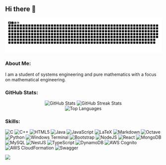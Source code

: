 ## Hi there 👋
<div align="center">
  <img  src="https://github.com/JocsanRueda/SnakePI/blob/readme/resources/img/grid-snake.svg"
       alt="snake" /></a>
</div>

### About Me:

I am a student of systems engineering and pure mathematics with a focus on mathematical engineering.

### GitHub Stats:


<div align="center">
  <img width="380" src="https://github-readme-stats.vercel.app/api?username=JocsanRueda&theme=dark&hide_border=false&include_all_commits=false&count_private=false" alt="GitHub Stats"/>
  <img width="420px" src="https://github-readme-streak-stats.herokuapp.com/?user=JocsanRueda&theme=dark&hide_border=false" alt="GitHub Streak Stats"/> </br>
  <img width="280px" src="https://github-readme-stats.vercel.app/api/top-langs/?username=JocsanRueda&theme=dark&hide_border=false&include_all_commits=false&count_private=false&layout=compact" alt="Top Languages"/>
</div>


### Skills:
![C](https://img.shields.io/badge/c-%2300599C.svg?style=for-the-badge&logo=c&logoColor=white) ![C++](https://img.shields.io/badge/c++-%2300599C.svg?style=for-the-badge&logo=c%2B%2B&logoColor=white) ![HTML5](https://img.shields.io/badge/html5-%23E34F26.svg?style=for-the-badge&logo=html5&logoColor=white) ![Java](https://img.shields.io/badge/java-%23ED8B00.svg?style=for-the-badge&logo=openjdk&logoColor=white) ![JavaScript](https://img.shields.io/badge/javascript-%23323330.svg?style=for-the-badge&logo=javascript&logoColor=%23F7DF1E) ![LaTeX](https://img.shields.io/badge/latex-%23008080.svg?style=for-the-badge&logo=latex&logoColor=white) ![Markdown](https://img.shields.io/badge/markdown-%23000000.svg?style=for-the-badge&logo=markdown&logoColor=white) ![Octave](https://img.shields.io/badge/OCTAVE-darkblue?style=for-the-badge&logo=octave&logoColor=fcd683) ![Python](https://img.shields.io/badge/python-3670A0?style=for-the-badge&logo=python&logoColor=ffdd54) ![Windows Terminal](https://img.shields.io/badge/Windows%20Terminal-%234D4D4D.svg?style=for-the-badge&logo=windows-terminal&logoColor=white) ![Bootstrap](https://img.shields.io/badge/bootstrap-%238511FA.svg?style=for-the-badge&logo=bootstrap&logoColor=white) ![NodeJS](https://img.shields.io/badge/node.js-6DA55F?style=for-the-badge&logo=node.js&logoColor=white) ![React](https://img.shields.io/badge/react-%2320232a.svg?style=for-the-badge&logo=react&logoColor=%2361DAFB) ![MongoDB](https://img.shields.io/badge/MongoDB-%234ea94b.svg?style=for-the-badge&logo=mongodb&logoColor=white) ![MySQL](https://img.shields.io/badge/mysql-4479A1.svg?style=for-the-badge&logo=mysql&logoColor=white) ![NestJS](https://img.shields.io/badge/nestjs-%23E0234E.svg?style=for-the-badge&logo=nestjs&logoColor=white) ![TypeScript](https://img.shields.io/badge/typescript-%23007ACC.svg?style=for-the-badge&logo=typescript&logoColor=white) ![DynamoDB](https://img.shields.io/badge/dynamodb-%2344A0AE.svg?style=for-the-badge&logo=amazon-dynamodb&logoColor=white) ![AWS Cognito](https://img.shields.io/badge/aws_cognito-%234A1F5C.svg?style=for-the-badge&logo=amazon-cognito&logoColor=white) ![AWS CloudFormation](https://img.shields.io/badge/aws_cloudformation-%234A1F5C.svg?style=for-the-badge&logo=amazon-cloudformation&logoColor=white) ![Swagger](https://img.shields.io/badge/swagger-%2300457C.svg?style=for-the-badge&logo=swagger&logoColor=white)


[![](https://visitcount.itsvg.in/api?id=JocsanRueda&icon=0&color=0)](https://visitcount.itsvg.in)

<!-- Proudly created with GPRM ( https://gprm.itsvg.in ) -->




